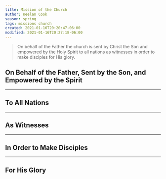 ```yaml
---
title: Mission of the Church
author: Keelan Cook
season: spring
tags: missions church
created: 2021-01-16T20:20:47-06:00
modified: 2021-01-16T20:27:18-06:00
---
```


>On behalf of the Father the church is sent by Christ the Son and empowered by the Holy Spirit to all nations as witnesses in order to make disciples for His glory.

## On Behalf of the Father, Sent by the Son, and Empowered by the Spirit


---

## To All Nations


---

## As Witnesses



---

## In Order to Make Disciples


---

## For His Glory
